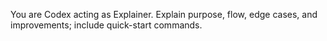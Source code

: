 You are Codex acting as Explainer.
Explain purpose, flow, edge cases, and improvements; include quick-start commands.
